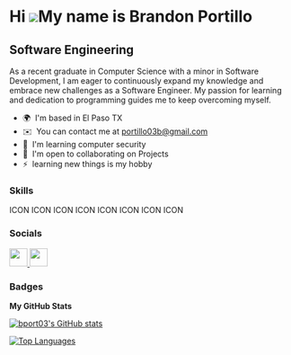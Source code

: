Hi ![](https://user-images.githubusercontent.com/18350557/176309783-0785949b-9127-417c-8b55-ab5a4333674e.gif)My name is Brandon Portillo
========================================================================================================================================

Software Engineering
--------------------

As a recent graduate in Computer Science with a minor in Software Development, I am eager to continuously expand my knowledge and embrace new challenges as a Software Engineer. My passion for learning and dedication to programming guides me to keep overcoming myself.

* 🌍  I'm based in El Paso TX
* ✉️  You can contact me at [portillo03b@gmail.com](mailto:portillo03b@gmail.com)
* 🧠  I'm learning computer security
* 🤝  I'm open to collaborating on Projects
* ⚡  learning new things is my hobby

### Skills


<p align="left">
ICON ICON ICON ICON ICON ICON ICON ICON
</p>


### Socials

<p align="left"> <a href="https://www.github.com/bport03" target="_blank" rel="noreferrer"> <picture> <source media="(prefers-color-scheme: dark)" srcset="https://raw.githubusercontent.com/danielcranney/readme-generator/main/public/icons/socials/github-dark.svg" /> <source media="(prefers-color-scheme: light)" srcset="https://raw.githubusercontent.com/danielcranney/readme-generator/main/public/icons/socials/github.svg" /> <img src="https://raw.githubusercontent.com/danielcranney/readme-generator/main/public/icons/socials/github.svg" width="32" height="32" /> </picture> </a> <a href="https://www.linkedin.com/in/brandon-portillo-orozco-749033255" target="_blank" rel="noreferrer"> <picture> <source media="(prefers-color-scheme: dark)" srcset="undefined" /> <source media="(prefers-color-scheme: light)" srcset="https://raw.githubusercontent.com/danielcranney/readme-generator/main/public/icons/socials/linkedin.svg" /> <img src="https://raw.githubusercontent.com/danielcranney/readme-generator/main/public/icons/socials/linkedin.svg" width="32" height="32" /> </picture> </a></p>

### Badges

<b>My GitHub Stats</b>

<a href="http://www.github.com/bport03"><img src="https://github-readme-stats.vercel.app/api?username=bport03&show_icons=true&hide=&count_private=true&title_color=0891b2&text_color=ffffff&icon_color=0891b2&bg_color=1c1917&hide_border=true&show_icons=true" alt="bport03's GitHub stats" /></a>

<a href="https://github.com/bport03" align="left"><img src="https://github-readme-stats.vercel.app/api/top-langs/?username=bport03&langs_count=10&title_color=0891b2&text_color=ffffff&icon_color=0891b2&bg_color=1c1917&hide_border=true&locale=en&custom_title=Top%20%Languages" alt="Top Languages" /></a>
